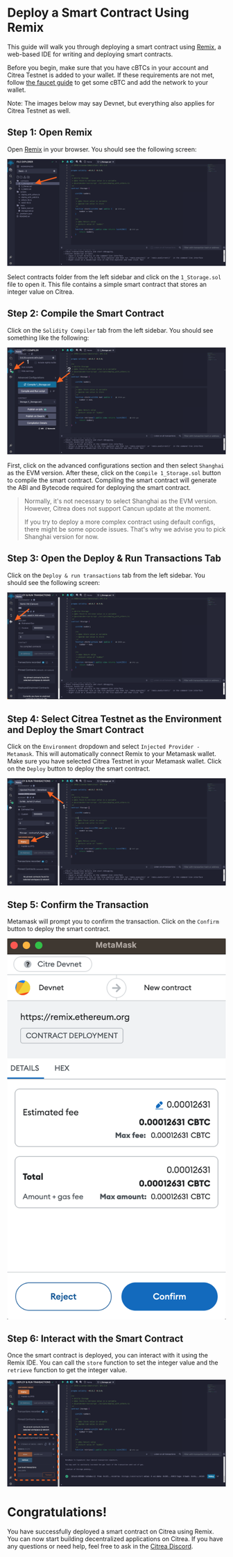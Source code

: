 # Deploy a Smart Contract Using Remix

This guide will walk you through deploying a smart contract using [Remix](https://remix.ethereum.org/), a web-based IDE for writing and deploying smart contracts.

Before you begin, make sure that you have cBTCs in your account and Citrea Testnet is added to your wallet. 
If these requirements are not met, follow [the faucet guide](../../users/how-to-use-faucet.md) to get some cBTC and add the network to your wallet.

Note: The images below may say Devnet, but everything also applies for Citrea Testnet as well.

## Step 1: Open Remix

Open [Remix](https://remix.ethereum.org/) in your browser. You should see the following screen:

![Remix-1](/.gitbook/assets/remix/1.png)

Select contracts folder from the left sidebar and click on the `1_Storage.sol` file to open it. This file contains a simple smart contract that stores an integer value on Citrea.

## Step 2: Compile the Smart Contract

Click on the `Solidity Compiler` tab from the left sidebar. You should see something like the following:

![Remix-2](/.gitbook/assets/remix/2.png)

First, click on the advanced configurations section and then select `Shanghai` as the EVM version. After these, click on the `Compile 1_Storage.sol` button to compile the smart contract. Compiling the smart contract will generate the ABI and Bytecode required for deploying the smart contract.

> Normally, it's not necessary to select Shanghai as the EVM version. However, Citrea does not support Cancun update at the moment. 
>
> If you try to deploy a more complex contract using default configs, there might be some opcode issues. That's why we advise you to pick Shanghai version for now.

## Step 3: Open the Deploy & Run Transactions Tab

Click on the `Deploy & run transactions` tab from the left sidebar. You should see the following screen:

![Remix-3](/.gitbook/assets/remix/3.png)

## Step 4: Select Citrea Testnet as the Environment and Deploy the Smart Contract

Click on the `Environment` dropdown and select `Injected Provider - Metamask`. This will automatically connect Remix to your Metamask wallet. Make sure you have selected Citrea Testnet in your Metamask wallet. Click on the `Deploy` button to deploy the smart contract.

![Remix-4](/.gitbook/assets/remix/4.png)

## Step 5: Confirm the Transaction

 Metamask will prompt you to confirm the transaction. Click on the `Confirm` button to deploy the smart contract.

![Remix-5](/.gitbook/assets/remix/5.png)

## Step 6: Interact with the Smart Contract

Once the smart contract is deployed, you can interact with it using the Remix IDE. You can call the `store` function to set the integer value and the `retrieve` function to get the integer value.

![Remix-6](/.gitbook/assets/remix/6.png)


# Congratulations!

You have successfully deployed a smart contract on Citrea using Remix. You can now start building decentralized applications on Citrea. If you have any questions or need help, feel free to ask in the [Citrea Discord](https://discord.gg/citrea).